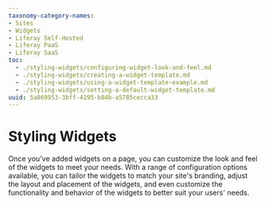 ```yaml
---
taxonomy-category-names:
- Sites
- Widgets
- Liferay Self-Hosted
- Liferay PaaS
- Liferay SaaS
toc:
  - ./styling-widgets/configuring-widget-look-and-feel.md
  - ./styling-widgets/creating-a-widget-template.md
  - ./styling-widgets/using-a-widget-template-example.md
  - ./styling-widgets/setting-a-default-widget-template.md
uuid: 5a869953-3bff-4195-b84b-a5785cecca33
---
```

# Styling Widgets

Once you've added widgets on a page, you can customize the look and feel of the widgets to meet your needs. With a range of configuration options available, you can tailor the widgets to match your site's branding, adjust the layout and placement of the widgets, and even customize the functionality and behavior of the widgets to better suit your users' needs.
